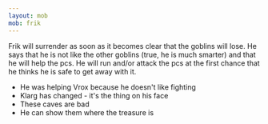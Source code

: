 ```yaml
---
layout: mob
mob: frik
---
```


Frik will surrender as soon as it becomes clear that the goblins will lose.  He says that he is not like the other goblins (true, he is much smarter) and that he will help the pcs.  He will run and/or attack the pcs at the first chance that he thinks he is safe to get away with it.

* He was helping Vrox because he doesn't like fighting
* Klarg has changed - it's the thing on his face
* These caves are bad
* He can show them where the treasure is

